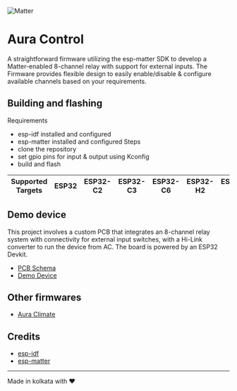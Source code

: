 ![Matter](https://csa-iot.org/wp-content/uploads/2022/09/matter_lkup_rgb_night-scaled.jpg)
# Aura Control
A straightforward firmware utilizing the esp-matter SDK to develop a Matter-enabled 8-channel relay with support for external inputs.
The Firmware provides flexible design to easily enable/disable & configure available channels based on your requirements.

## Building and flashing
Requirements
- esp-idf installed and configured
- esp-matter installed and configured
Steps
- clone the repository
- set gpio pins for input & output using Kconfig
- build and flash


| Supported Targets | ESP32 | ESP32-C2 | ESP32-C3 | ESP32-C6 | ESP32-H2 | ESP32-P4 | ESP32-S2 | ESP32-S3 |
| ----------------- | ----- | -------- | -------- | -------- | -------- | -------- | -------- | -------- |

## Demo device
This project involves a custom PCB that integrates an 8-channel relay system with connectivity for external input switches, with a Hi-Link converter to run the device from AC. The board is powered by an ESP32 Devkit.
- [PCB Schema](https://365.altium.com/files/E2252F43-3197-4BE0-AAA4-C608606C2910)
- [Demo Device](device.jpg)

## Other firmwares
- [Aura Climate](https://github.com/jrsarath/aura-climate)

## Credits
- [esp-idf](https://github.com/espressif/esp-idf)
- [esp-matter](https://github.com/espressif/esp-matter)

<hr />
Made in kolkata with ❤️ 